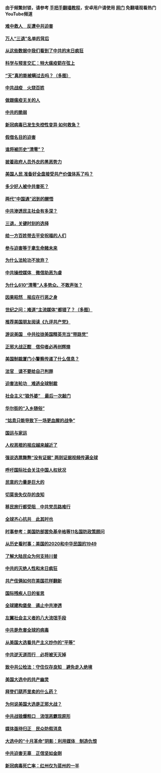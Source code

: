 #### 由于频繁封锁，请参考 [手把手翻墙教程](https://github.com/gfw-breaker/guides/wiki/)，安卓用户请使用 [网门](https://github.com/gfw-breaker/nogfw/blob/master/dl.md?t=01162000) 免翻墙观看热门YouTube频道 

#### [难中救人　反遭中共迫害](../pages/251/418414.md?t=01162000) 

#### [万人“三退”名单的背后](../pages/251/418505.md?t=01162000) 

#### [从这些数据中我们看到了中共的末日疯狂](../pages/251/418420.md?t=01162000) 

#### [科学与预言交汇：特大瘟疫箭在弦上](../pages/251/418266.md?t=01162000) 

#### [“天”真的能被瞒过去吗？（多图）](../pages/251/418308.md?t=01162000) 

#### [中共战疫　火烧百姓](../pages/251/418220.md?t=01162000) 

#### [做跟瘟疫无关的人](../pages/251/418171.md?t=01162000) 

#### [中共的脆弱](../pages/251/418196.md?t=01162000) 

#### [新冠病毒已发生失控性变异 如何救急？](../pages/251/418032.md?t=01162000) 

#### [假借名目的迫害](../pages/251/418055.md?t=01162000) 

#### [谁将被历史“清零”？](../pages/251/417485.md?t=01162000) 

#### [披着政府人员外衣的黑恶势力](../pages/251/417442.md?t=01162000) 

#### [美国人民 准备好全盘接受共产价值体系了吗？](../pages/251/417491.md?t=01162000) 

#### [多少好人被中共害死？](../pages/251/417144.md?t=01162000) 

#### [两代“中国通”迟到的醒悟](../pages/251/417064.md?t=01162000) 

#### [中共渗透民主社会有多深？](../pages/251/417063.md?t=01162000) 

#### [三退，关键时刻的选择](../pages/251/416969.md?t=01162000) 

#### [给一方百姓带去平安祝福的人们](../pages/251/416941.md?t=01162000) 

#### [参与迫害等于拿生命赌未来](../pages/251/416856.md?t=01162000) 

#### [为什么法轮功不放弃？](../pages/251/416864.md?t=01162000) 

#### [中共操控媒体　微信助恶为虐](../pages/251/416724.md?t=01162000) 

#### [为什么610“清零”人多势众、不敢声张？](../pages/251/416632.md?t=01162000) 

#### [因果昭然　报应在行恶之身](../pages/251/416582.md?t=01162000) 

#### [世纪之问：难道“主流媒体”都错了？（多图）](../pages/251/416571.md?t=01162000) 

#### [推荐美国朋友阅读《九评共产党》](../pages/251/416510.md?t=01162000) 

#### [游说美国　中共拉拢美国精英充当“带路党”](../pages/251/416529.md?t=01162000) 

#### [正邪大战正酣　信仰者必再创辉煌](../pages/251/416433.md?t=01162000) 

#### [美国制裁厦门小警察传递了什么信息？](../pages/251/416432.md?t=01162000) 

#### [法官　请不要给自己判罪](../pages/251/416379.md?t=01162000) 

#### [迫害法轮功　难逃全球制裁](../pages/251/416380.md?t=01162000) 

#### [社会主义“狼外婆”　最后一次敲门](../pages/251/416394.md?t=01162000) 

#### [华尔街的“入乡随俗”](../pages/251/416395.md?t=01162000) 

#### [“姑息只能导致下一场更血腥的战争”](../pages/251/416223.md?t=01162000) 

#### [国运与家运](../pages/251/416224.md?t=01162000) 

#### [人权恶棍的报应越来越近了](../pages/251/416276.md?t=01162000) 

#### [强说选票舞弊“没有证据” 两则证据视频传遍全球](../pages/251/416227.md?t=01162000) 

#### [呼吁国际社会关注中国人权状况](../pages/251/416135.md?t=01162000) 

#### [民意的力量是巨大的](../pages/251/416222.md?t=01162000) 

#### [切莫丧失仅存的良知](../pages/251/416134.md?t=01162000) 

#### [移民旅行都受阻　中共党员路难行](../pages/251/416033.md?t=01162000) 

#### [全球齐心抗共　此其时也](../pages/251/415989.md?t=01162000) 

#### [时事参考：美国防部罢免基辛格等11名国防政策顾问](../pages/251/415970.md?t=01162000) 

#### [从历史看时事：美国的2020和中华民国的1949](../pages/251/415949.md?t=01162000) 

#### [了解大陆民众为何支持川普](../pages/251/415950.md?t=01162000) 

#### [中共的灭绝人性和末日疯狂](../pages/251/415944.md?t=01162000) 

#### [共产伎俩如何在美国花样翻新](../pages/251/415908.md?t=01162000) 

#### [国际残疾人日的省思](../pages/251/415849.md?t=01162000) 

#### [全球建构堡垒　遏止中共渗透](../pages/251/415850.md?t=01162000) 

#### [左翼社会主义者的八大流氓手段](../pages/251/415802.md?t=01162000) 

#### [中共是危害全球的病毒](../pages/251/415569.md?t=01162000) 

#### [从美国大选看共产主义炒作的“平等”](../pages/251/415654.md?t=01162000) 

#### [中共逆天道而行　必将被天灭掉](../pages/251/415626.md?t=01162000) 

#### [致中共公检法：守住仅存良知　避免走入绝境](../pages/251/415627.md?t=01162000) 

#### [美国大选中的共产幽灵](../pages/251/415618.md?t=01162000) 

#### [拜登们葫芦里卖的什么药？](../pages/251/415531.md?t=01162000) 

#### [为何说美国大选是正邪大战？](../pages/251/415530.md?t=01162000) 

#### [中共战狼爆粗口　流氓恶霸现原形](../pages/251/415426.md?t=01162000) 

#### [媒体亟待归正　民众防假消息](../pages/251/415402.md?t=01162000) 

#### [大选中的“十月革命”阴影：利用媒体　制造仇恨](../pages/251/415334.md?t=01162000) 

#### [中共迫害无辜　正信坚如金刚](../pages/251/415307.md?t=01162000) 

#### [新冠病毒死亡率：红州仅为蓝州的一半](../pages/251/415164.md?t=01162000) 

